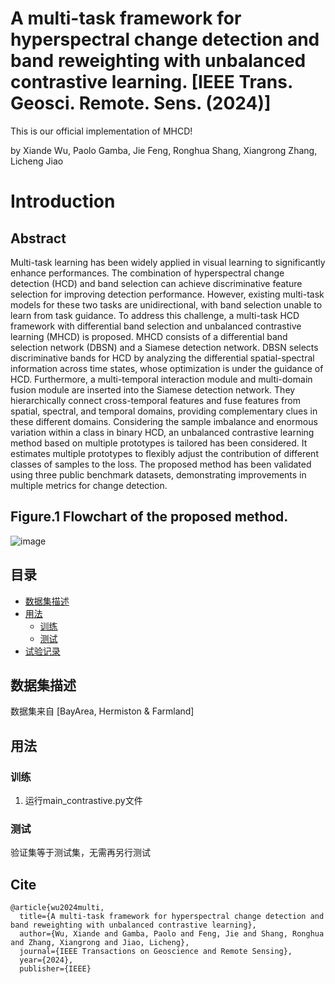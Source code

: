 # A multi-task framework for hyperspectral change detection and band reweighting with unbalanced contrastive learning. [IEEE Trans. Geosci. Remote. Sens.  (2024)]
This is our official implementation of MHCD!

by Xiande Wu, Paolo Gamba, Jie Feng, Ronghua Shang, Xiangrong Zhang, Licheng Jiao

# Introduction
## Abstract
Multi-task learning has been widely applied in visual learning to significantly enhance performances. The combination of hyperspectral change detection (HCD) and band selection can achieve discriminative feature selection for improving detection performance. However, existing multi-task models for these two tasks are unidirectional, with band selection unable to learn from task guidance. To address this challenge, a multi-task HCD framework with differential band selection and unbalanced contrastive learning (MHCD) is proposed. MHCD consists of a differential band selection network (DBSN) and a Siamese detection network. DBSN selects discriminative bands for HCD by analyzing the differential spatial-spectral information across time states, whose optimization is under the guidance of HCD. Furthermore, a multi-temporal interaction module and multi-domain fusion module are inserted into the Siamese detection network. They hierarchically connect cross-temporal features and fuse features from spatial, spectral, and temporal domains, providing complementary clues in these different domains. Considering the sample imbalance and enormous variation within a class in binary HCD, an unbalanced contrastive learning method based on multiple prototypes is tailored has been considered. It estimates multiple prototypes to flexibly adjust the contribution of different classes of samples to the loss. The proposed method has been validated using three public benchmark datasets, demonstrating improvements in multiple metrics for change detection.

## Figure.1 Flowchart of the proposed method. 
![image]([https://github.com/jiefeng0109/DMOEAD-main/blob/main/1725504747389.jpg](https://github.com/jiefeng0109/hyperspectral-change-detection-and-band-reweighting/blob/main/1725505201929.jpg))

## 目录

- [数据集描述](#a-namedatasetsa-)
- [用法](#a-nameusagea-)
    - [训练](#a-nameusage-traina-)
    - [测试](#a-nameusage-testa-)
- [试验记录](#a-nameresulta-)


## <a name="datasets"></a> 数据集描述

数据集来自 [BayArea, Hermiston & Farmland]

## <a name="usage"></a> 用法

### <a name="usage-train"></a> 训练

1. 运行main_contrastive.py文件

### <a name="usage-test"></a> 测试

验证集等于测试集，无需再另行测试


## Cite
```
@article{wu2024multi,
  title={A multi-task framework for hyperspectral change detection and band reweighting with unbalanced contrastive learning},
  author={Wu, Xiande and Gamba, Paolo and Feng, Jie and Shang, Ronghua and Zhang, Xiangrong and Jiao, Licheng},
  journal={IEEE Transactions on Geoscience and Remote Sensing},
  year={2024},
  publisher={IEEE}

```
